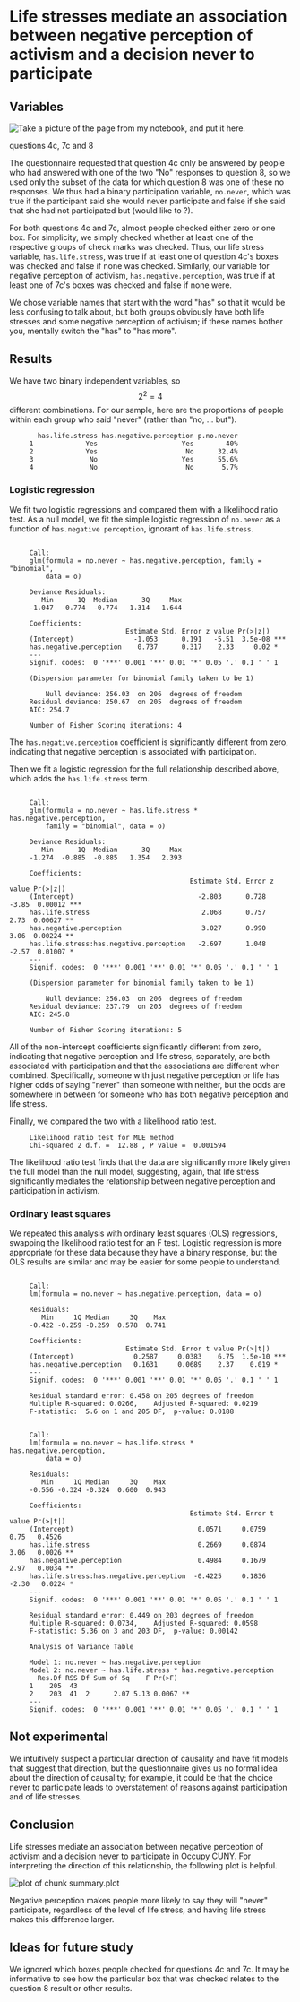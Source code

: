 Life stresses mediate an association between negative perception of activism and a decision never to participate
======




## Variables
![Take a picture of the page from my notebook, and put it here.]()

questions 4c, 7c and 8

The questionnaire requested that question 4c only be answered by people who had
answered with one of the two "No" responses to question 8, so we used only the
subset of the data for which question 8 was one of these no responses. We thus
had a binary participation variable, `no.never`, which was true if the
participant said she would never participate and false if she said that she
had not participated but (would like to ?).

For both questions 4c and 7c, almost people checked either zero or one box.
For simplicity, we simply checked whether at least one of the respective
groups of check marks was checked. Thus, our life stress variable,
`has.life.stress`, was true if at least one of question 4c's boxes was checked
and false if none was checked. Similarly, our variable for negative perception
of activism, `has.negative.perception`, was true if at least one of 7c's
boxes was checked and false if none were.

We chose variable names that start with the word "has" so that it would be less
confusing to talk about, but both groups obviously have both life stresses
and some negative perception of activism; if these names bother you, mentally
switch the "has" to "has more".

## Results
We have two binary independent variables, so $$2^2 = 4$$ different combinations.
For our sample, here are the proportions of people within each group who said
"never" (rather than "no, ... but").


```
       has.life.stress has.negative.perception p.no.never
     1             Yes                     Yes        40%
     2             Yes                      No      32.4%
     3              No                     Yes      55.6%
     4              No                      No       5.7%
```


### Logistic regression
We fit two logistic regressions and compared them with a likelihood ratio test.
As a null model, we fit the simple logistic regression of `no.never` as a
function of `has.negative perception`, ignorant of `has.life.stress`.


```
     
     Call:
     glm(formula = no.never ~ has.negative.perception, family = "binomial", 
         data = o)
     
     Deviance Residuals: 
        Min      1Q  Median      3Q     Max  
     -1.047  -0.774  -0.774   1.314   1.644  
     
     Coefficients:
                             Estimate Std. Error z value Pr(>|z|)    
     (Intercept)               -1.053      0.191   -5.51  3.5e-08 ***
     has.negative.perception    0.737      0.317    2.33     0.02 *  
     ---
     Signif. codes:  0 '***' 0.001 '**' 0.01 '*' 0.05 '.' 0.1 ' ' 1 
     
     (Dispersion parameter for binomial family taken to be 1)
     
         Null deviance: 256.03  on 206  degrees of freedom
     Residual deviance: 250.67  on 205  degrees of freedom
     AIC: 254.7
     
     Number of Fisher Scoring iterations: 4
```


The `has.negative.perception` coefficient is significantly different from zero,
indicating that negative perception is associated with participation.

Then we fit a logistic regression for the full relationship described above,
which adds the `has.life.stress` term.


```
     
     Call:
     glm(formula = no.never ~ has.life.stress * has.negative.perception, 
         family = "binomial", data = o)
     
     Deviance Residuals: 
        Min      1Q  Median      3Q     Max  
     -1.274  -0.885  -0.885   1.354   2.393  
     
     Coefficients:
                                             Estimate Std. Error z value Pr(>|z|)    
     (Intercept)                               -2.803      0.728   -3.85  0.00012 ***
     has.life.stress                            2.068      0.757    2.73  0.00627 ** 
     has.negative.perception                    3.027      0.990    3.06  0.00224 ** 
     has.life.stress:has.negative.perception   -2.697      1.048   -2.57  0.01007 *  
     ---
     Signif. codes:  0 '***' 0.001 '**' 0.01 '*' 0.05 '.' 0.1 ' ' 1 
     
     (Dispersion parameter for binomial family taken to be 1)
     
         Null deviance: 256.03  on 206  degrees of freedom
     Residual deviance: 237.79  on 203  degrees of freedom
     AIC: 245.8
     
     Number of Fisher Scoring iterations: 5
```


All of the non-intercept coefficients significantly different from zero,
indicating that negative perception and life stress, separately, are both
associated with participation and that the associations are different
when combined. Specifically, someone with just negative perception or life
has higher odds of saying "never" than someone with neither, but the odds
are somewhere in between for someone who has both negative perception and
life stress.

Finally, we compared the two with a likelihood ratio test.


```
     Likelihood ratio test for MLE method 
     Chi-squared 2 d.f. =  12.88 , P value =  0.001594
```


The likelihood ratio test finds that the data are significantly more likely
given the full model than the null model, suggesting, again, that life stress
significantly mediates the relationship between negative perception and
participation in activism.

### Ordinary least squares
We repeated this analysis with ordinary least squares (OLS) regressions,
swapping the likelihood ratio test for an F test. Logistic regression is more
appropriate for these data because they have a binary response, but the OLS
results are similar and may be easier for some people to understand.


```
     
     Call:
     lm(formula = no.never ~ has.negative.perception, data = o)
     
     Residuals:
        Min     1Q Median     3Q    Max 
     -0.422 -0.259 -0.259  0.578  0.741 
     
     Coefficients:
                             Estimate Std. Error t value Pr(>|t|)    
     (Intercept)               0.2587     0.0383    6.75  1.5e-10 ***
     has.negative.perception   0.1631     0.0689    2.37    0.019 *  
     ---
     Signif. codes:  0 '***' 0.001 '**' 0.01 '*' 0.05 '.' 0.1 ' ' 1 
     
     Residual standard error: 0.458 on 205 degrees of freedom
     Multiple R-squared: 0.0266,	Adjusted R-squared: 0.0219 
     F-statistic:  5.6 on 1 and 205 DF,  p-value: 0.0188
```

```
     
     Call:
     lm(formula = no.never ~ has.life.stress * has.negative.perception, 
         data = o)
     
     Residuals:
        Min     1Q Median     3Q    Max 
     -0.556 -0.324 -0.324  0.600  0.943 
     
     Coefficients:
                                             Estimate Std. Error t value Pr(>|t|)   
     (Intercept)                               0.0571     0.0759    0.75   0.4526   
     has.life.stress                           0.2669     0.0874    3.06   0.0026 **
     has.negative.perception                   0.4984     0.1679    2.97   0.0034 **
     has.life.stress:has.negative.perception  -0.4225     0.1836   -2.30   0.0224 * 
     ---
     Signif. codes:  0 '***' 0.001 '**' 0.01 '*' 0.05 '.' 0.1 ' ' 1 
     
     Residual standard error: 0.449 on 203 degrees of freedom
     Multiple R-squared: 0.0734,	Adjusted R-squared: 0.0598 
     F-statistic: 5.36 on 3 and 203 DF,  p-value: 0.00142
```

```
     Analysis of Variance Table
     
     Model 1: no.never ~ has.negative.perception
     Model 2: no.never ~ has.life.stress * has.negative.perception
       Res.Df RSS Df Sum of Sq    F Pr(>F)   
     1    205  43                            
     2    203  41  2      2.07 5.13 0.0067 **
     ---
     Signif. codes:  0 '***' 0.001 '**' 0.01 '*' 0.05 '.' 0.1 ' ' 1
```


## Not experimental
We intuitively suspect a particular direction of causality and have fit models
that suggest that direction, but the questionnaire gives us no formal idea
about the direction of causality; for example, it could be that the choice never
to participate leads to overstatement of reasons against participation and
of life stresses.

## Conclusion
Life stresses mediate an association between negative perception of activism
and a decision never to participate in Occupy CUNY. For interpreting the
direction of this relationship, the following plot is helpful.

![plot of chunk summary.plot](figure/summary.plot.png) 


Negative perception makes people more likely to say they will "never"
participate, regardless of the level of life stress, and having life stress
makes this difference larger.

## Ideas for future study
We ignored which boxes people checked for questions 4c and 7c. It may be
informative to see how the particular box that was checked relates to
the question 8 result or other results.
